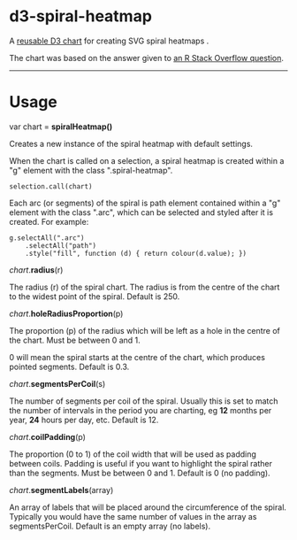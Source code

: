 # d3-spiral-heatmap

A [reusable D3 chart](https://bost.ocks.org/mike/chart/) for creating SVG spiral heatmaps .

The chart was based on the answer given to [an R Stack Overflow question](https://stackoverflow.com/questions/41603341/spiral-barplot-using-ggplot-coord-polar-condegram).


----------

# Usage

var chart = **spiralHeatmap()**

Creates a new instance of the spiral heatmap with default settings.

When the chart is called on a selection, a spiral heatmap is created within a "g" element with the class ".spiral-heatmap".

    selection.call(chart)

Each arc (or segments) of the spiral is path element contained within a "g" element with the class ".arc", which can be selected and styled after it is created. For example:

    g.selectAll(".arc")
        .selectAll("path")
        .style("fill", function (d) { return colour(d.value); })

*chart*.**radius**(r)

The radius (r) of the spiral chart. The radius is from the centre of the chart to the widest point of the spiral. Default is 250.

*chart*.**holeRadiusProportion**(p)

The proportion (p) of the radius which will be left as a hole in the centre of the chart. Must be between 0 and 1.

0 will mean the spiral starts at the centre of the chart, which produces pointed segments. Default is 0.3.

*chart*.**segmentsPerCoil**(s)

The number of segments per coil of the spiral. Usually this is set to match the number of intervals in the period you are charting, eg <b>12</b> months per year, <b>24</b> hours per day, etc. Default is 12.

*chart*.**coilPadding**(p)

The proportion (0 to 1) of the coil width that will be used as padding between coils. Padding is useful if you want to highlight the spiral rather than the segments. Must be between 0 and 1. Default is 0 (no padding).

*chart*.**segmentLabels**(array)

An array of labels that will be placed around the circumference of the spiral. Typically you would have the same number of values in the array as segmentsPerCoil. Default is an empty array (no labels).